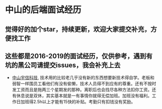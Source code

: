 # 中山的后端面试经历
## 觉得好的加个star，持续更新，欢迎大家提交补充，方便找工作
## 这些都是2016-2019的面试经历，仅供参考，遇到有坑的黑公司请提交issues，我会补充上去

- [中山宇信科技](https://github.com/a709691139/zhongshan-backend-work/issues/1), 技术用的比较老几乎没有新的东西想要新技术得自学。老板和弱智一样围员工看他们有没有偷懒，技术人员得不到应有的尊重。还有不按时发工资而且是拖两三个星期发的那种。离职后也会找尽各种方法扣你工资。还有休息说是双休，其实基本就是一有事情你就得无偿加班。加班没有福利。工作日加班得2.5h以上才能有15快的补贴。考勤只有扣钱没有奖励。
